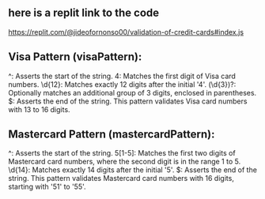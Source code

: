 ## here is a replit link to the code
https://replit.com/@jideofornonso00/validation-of-credit-cards#index.js

## Visa Pattern (visaPattern):

^: Asserts the start of the string.
4: Matches the first digit of Visa card numbers.
\d{12}: Matches exactly 12 digits after the initial '4'.
(\d{3})?: Optionally matches an additional group of 3 digits, enclosed in parentheses.
$: Asserts the end of the string.
This pattern validates Visa card numbers with 13 to 16 digits.

## Mastercard Pattern (mastercardPattern):

^: Asserts the start of the string.
5[1-5]: Matches the first two digits of Mastercard card numbers, where the second digit is in the range 1 to 5.
\d{14}: Matches exactly 14 digits after the initial '5'.
$: Asserts the end of the string.
This pattern validates Mastercard card numbers with 16 digits, starting with '51' to '55'.
